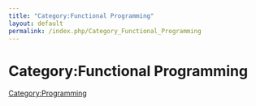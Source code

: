 ```yaml
---
title: "Category:Functional Programming"
layout: default
permalink: /index.php/Category_Functional_Programming
---
```


# Category:Functional Programming

[Category:Programming](Category_Programming)